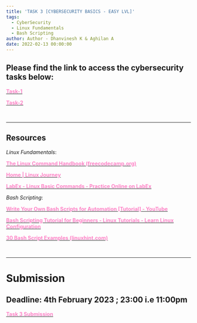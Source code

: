 ```yaml
---
title: 'TASK 3 [CYBERSECURITY BASICS - EASY LVL]'
tags:
  - CyberSecurity
  - Linux Fundamentals
  - Bash Scripting
author: Author - Dhanvinesh K & Aghilan A
date: 2022-02-13 00:00:00
---
```


## Please find the link to access the cybersecurity tasks below:

[<b><span style="color: #FE83C6">Task-1</span></b>](https://tryhackme.com/jr/cognizancecysdomainprelims1)

[<b><span style="color: #FE83C6">Task-2</span></b>](https://tryhackme.com/jr/cognizancecysdomainprelims2)

<br>

<hr>

## Resources
*Linux Fundamentals*:

[<b><span style="color: #FE83C6">The Linux Command Handbook (freecodecamp.org)</span></b>](https://youtu.be/9CpvWF41WrQ)

[<b><span style="color: #FE83C6">Home | Linux Journey</span></b>](https://linuxjourney.com/)

[<b><span style="color: #FE83C6">LabEx - Linux Basic Commands - Practice Online on LabEx</span></b>](https://labex.io/courses/linux-basic-commands-practice-online)

*Bash Scripting*:

[<b><span style="color: #FE83C6">Write Your Own Bash Scripts for Automation [Tutorial] - YouTube</span></b>](https://www.youtube.com/watch?v=PPQ8m8xQAs8)

[<b><span style="color: #FE83C6">Bash Scripting Tutorial for Beginners - Linux Tutorials - Learn Linux Configuration</span></b>](https://linuxconfig.org/bash-scripting-tutorial-for-beginners)

[<b><span style="color: #FE83C6">30 Bash Script Examples (linuxhint.com)</span></b>](https://linuxhint.com/30_bash_script_examples/)
<br>

<br>

<hr>

# Submission 
## Deadline: <b>4th February 2023 ; 23:00 i.e 11:00pm </b>
[<b><span style="color: #FE83C6">Task 3 Submission</b></span>]()
